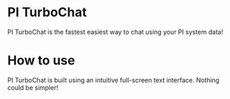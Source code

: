 # PI TurboChat
PI TurboChat is the fastest easiest way to chat using your PI system data!

# How to use
PI TurboChat is built using an intuitive full-screen text interface. Nothing could be simpler!
